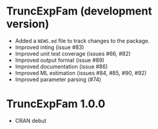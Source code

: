 # TruncExpFam (development version)

* Added a `NEWS.md` file to track changes to the package.
* Improved inting (issue #83)
* Improved unit test coverage (issues #66, #82)
* Improved output format (issue #89)
* Improved documentation (issue #86)
* Improved ML estimation (issues #84, #85, #90, #92)
* Improved parameter parsing (#74)

# TruncExpFam 1.0.0

* CRAN debut
